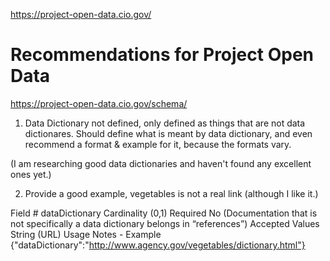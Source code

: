 
https://project-open-data.cio.gov/


# Recommendations for Project Open Data
https://project-open-data.cio.gov/schema/

1. Data Dictionary not defined, only defined as things that are not data dictionares.
Should define what is meant by data dictionary, and even recommend a format & example for it, because the formats vary.

(I am researching good data dictionaries and haven't found any excellent ones yet.)


2. Provide a good example, vegetables is not a real link (although I like it.)

Field # dataDictionary
Cardinality (0,1)
Required  No (Documentation that is not specifically a data dictionary belongs in “references”)
Accepted Values String (URL)
Usage Notes -
Example {"dataDictionary":"http://www.agency.gov/vegetables/dictionary.html"}
